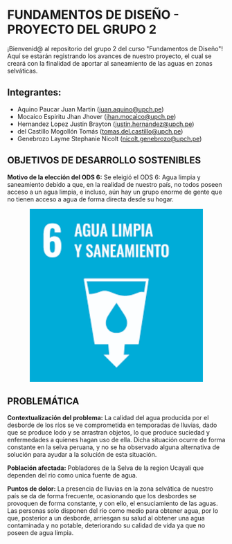 # FUNDAMENTOS DE DISEÑO - PROYECTO DEL GRUPO 2

¡Bienvenid@ al repositorio del grupo 2 del curso "Fundamentos de Diseño"! Aquí se estarán registrando los avances de nuestro proyecto, el cual se creará con la finalidad de aportar al saneamiento de las aguas en zonas selváticas.

## Integrantes:
- Aquino Paucar Juan Martin (juan.aquino@upch.pe)
- Mocaico Espiritu Jhan Jhover (jhan.mocaico@upch.pe)
- Hernandez Lopez Justin Brayton (justin.hernandez@upch.pe)
- del Castillo Mogollón Tomás (tomas.del.castillo@upch.pe)
- Genebrozo Layme Stephanie Nicolt (nicolt.genebrozo@upch.pe)

## OBJETIVOS DE DESARROLLO SOSTENIBLES

**Motivo de la elección del ODS 6:**
Se eleigió el ODS 6: Agua limpia y saneamiento debido a que, en la realidad de nuestro país, no todos poseen acceso a un agua limpia, e incluso, aún hay un grupo enorme de gente que no tienen acceso a agua de forma directa desde su hogar.
<p align="center">
  <img src="https://github.com/aquinoestoyxd/FD-Grupo2/blob/main/ODS_6.png" alt="Imagen 1" width="400">
</p>

## PROBLEMÁTICA

**Contextualización del problema:**
La calidad del agua producida por el desborde de los ríos se ve comprometida en temporadas de lluvias, dado que se produce lodo y se arrastran objetos, lo que produce suciedad y enfermedades a quienes hagan uso de ella. Dicha situación ocurre de forma constante en la selva peruana, y no se ha observado alguna alternativa de solución para ayudar a la solución de esta situación.

**Población afectada:**
Pobladores de la Selva de la region Ucayali que dependen del rio como unica fuente de agua.

**Puntos de dolor:**
La presencia de lluvias en la zona selvática de nuestro país se da de forma frecuente, ocasionando que los desbordes se provoquen de forma constante, y con ello, el ensuciamiento de las aguas. Las personas solo disponen del río como medio para obtener agua, por lo que, posterior a un desborde, arriesgan su salud al obtener una agua contaminada y no potable, deteriorando su calidad de vida ya que no poseen de agua limpia.
